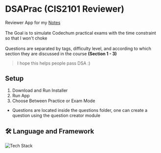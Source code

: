 # DSAPrac (CIS2101 Reviewer)
Reviewer App for my [Notes](https://github.com/suchxs/DSA) <br>
<br> The Goal is to simulate Codechum practical exams with the time constraint so that I won't choke <br> <br>
Questions are separated by tags, difficulty level, and according to which section they are discussed in the course **(Section 1 - 3)**
>I hope this helps people pass DSA :)

## Setup
1. Download and Run Installer
2. Run App
3. Choose Between Practice or Exam Mode

- Questions are located inside the questions folder, one can create a question using the question creator module

## 🛠 Language and Framework
![Tech Stack](https://skills-icons.vercel.app/api/icons?i=electron,typescript,tailwind,rust)
